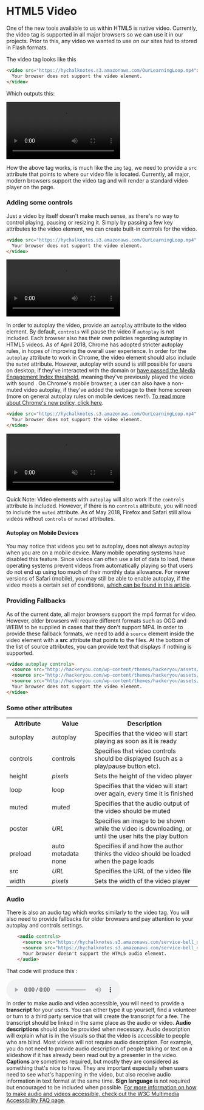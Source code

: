 # HTML5 Video

One of the new tools available to us within HTML5 is native video. Currently, the video tag is supported in all major browsers so we can use it in our projects. Prior to this, any video we wanted to use on our sites had to stored in Flash formats.

The video tag looks like this

```html
<video src="https://hychalknotes.s3.amazonaws.com/OurLearningLoop.mp4">
  Your browser does not support the video element.
</video>
```

Which outputs this:

<video src="https://hychalknotes.s3.amazonaws.com/OurLearningLoop.mp4" autoplay>
  Your browser does not support the video element.
</video>

How the above tag works, is much like the ``img`` tag, we need to provide a ``src`` attribute that points to where our video file is located. Currently, all major, modern browsers support the video tag and will render a standard video player on the page.

### Adding some controls

Just a video by itself doesn't make much sense, as there's no way to control playing, pausing or resizing it. Simply by passing a few key attributes to the video element, we can create built-in controls for the video.

<!-- http://hackeryou.com/wp-content/themes/hackeryou/assets/images/videos/OurLearningLoop.mp4  -->


```html
<video src="https://hychalknotes.s3.amazonaws.com/OurLearningLoop.mp4" controls>
  Your browser does not support the video element.
</video>
```

<video src="https://hychalknotes.s3.amazonaws.com/OurLearningLoop.mp4" controls>
  Your browser does not support the video element.
</video>

 
In order to autoplay the video, provide an `autoplay` attribute to the video element. By default, `controls` will pause the video if `autoplay` is not included. Each browser also has their own policies regarding autoplay in HTML5 videos. As of April 2018, Chrome has adopted stricter autoplay rules, in hopes of improving the overall user experience. In order for the `autoplay` attribute to work in Chrome, the video element should also include the `muted` attribute. However, autoplay with sound is still possible for users on desktop, if they've interacted with the domain or <a href="https://developers.google.com/web/updates/2017/09/autoplay-policy-changes#mei" target="_blank">have passed the Media Engagement Index threshold</a>, meaning they've previously played the video with sound . On Chrome's mobile browser, a user can also have a non-muted video autoplay, if they've added the webpage to their home screen (more on general autoplay rules on mobile devices next!). <a href="https://developers.google.com/web/updates/2017/09/autoplay-policy-changes" target="_blank">To read more about Chrome's new policy, click here</a>.

```html
<video src="https://hychalknotes.s3.amazonaws.com/OurLearningLoop.mp4" controls muted autoplay>
  Your browser does not support the video element.
</video>
```

<video src="https://hychalknotes.s3.amazonaws.com/OurLearningLoop.mp4" controls muted autoplay>
  Your browser does not support the video element.
</video>

Quick Note: Video elements with `autoplay` will also work if the `controls` attribute is included. However, if there is no `controls` attribute, you will need to include the `muted` attribute. As of May 2018, Firefox and Safari still allow videos without `controls` or `muted` attributes.

 
#### Autoplay on Mobile Devices
You may notice that videos you set to autoplay, does not always autoplay when you are on a mobile device. Many mobile operating systems have disabled this feature. Since videos can often use a lot of data to load, these operating systems prevent videos from automatically playing so that users do not end up using too much of their monthly data allowance. For newer versions of Safari (mobile), you may still be able to enable autoplay, if the video meets a certain set of conditions, <a href="https://webkit.org/blog/6784/new-video-policies-for-ios/" target="_blank">which can be found in this article</a>. 


### Providing Fallbacks

As of the current date, all major browsers support the mp4 format for video. However, older browsers will require different formats such as OGG and WEBM to be supplied in cases that they don't support MP4. In order to provide these fallback formats, we need to add a `source` element inside the video element with a **src** attribute that points to the files. At the bottom of the list of source attributes, you can provide text that displays if nothing is supported.

```html
<video autoplay controls>
  <source src="http://hackeryou.com/wp-content/themes/hackeryou/assets/images/videos/OurLearningLoop.mp4" type="video/mp4">
  <source src="http://hackeryou.com/wp-content/themes/hackeryou/assets/images/videos/OurLearningLoop.ogg" type="video/ogg">
  <source src="http://hackeryou.com/wp-content/themes/hackeryou/assets/images/videos/OurLearningLoop.webm" type="video/webm">
  Your browser does not support the video element.
</video>
```

### Some other attributes

<table class="reference notranslate">
  <tbody><tr>
    <th style="width:20%">Attribute</th>
    <th style="width:20%">Value</th>
    <th style="width:50%">Description</th>
  </tr>
  <tr>
    <td class="html5badge">autoplay</td>
    <td>autoplay</td>
    <td>Specifies that the video will start playing as soon as it is ready</td>
  </tr>
  <tr>
    <td class="html5badge">controls</td>
    <td>controls</td>
    <td>Specifies that video controls should be displayed (such as a play/pause button etc).</td>
  </tr>
  <tr>
    <td class="html5badge">height</td>
    <td><i>pixels</i></td>
    <td>Sets the height of the video player</td>
      </tr>
  <tr>
    <td class="html5badge">loop</td>
    <td>loop</td>
    <td>Specifies that the video will start over again, every time it is finished</td>
  </tr>
    <tr>
    <td class="html5badge">muted</td>
    <td>muted</td>
    <td>Specifies that the audio output of the video should be muted</td>
  </tr>
    <tr>
    <td class="html5badge">poster</td>
    <td><em>URL</em></td>
    <td>Specifies an image to be shown while the video is downloading, or until the user hits the play button</td>
    </tr>
  <tr>
    <td class="html5badge">preload</td>
    <td>auto<br>
	metadata<br>
	none</td>
    <td>Specifies if and how the author thinks the video should be loaded when the page loads</td>
  </tr>
  <tr>
    <td class="html5badge">src</td>
    <td><i>URL</i></td>
    <td>Specifies the URL of the video file</td>
  </tr>
  <tr>
    <td class="html5badge">width</td>
    <td><i>pixels</i></td>
    <td>Sets the width of the video player</td>
  </tr>
</tbody></table>

### Audio

There is also an audio tag which works similarly to the video tag. You will also need to provide fallbacks for older browsers and pay attention to your autoplay and controls settings. 


```html
    <audio controls>
      <source src="https://hychalknotes.s3.amazonaws.com/service-bell_daniel_simion.mp3" type="audio/mp3">
      <source src="https://hychalknotes.s3.amazonaws.com/service-bell_daniel_simion.ogg" type="audio/ogg">
      Your browser doesn't support the HTML5 audio element.
    </audio>
```

That code will produce this :

<audio controls>
      <source src="https://hychalknotes.s3.amazonaws.com/service-bell_daniel_simion.mp3" type="audio/mp3">
      <source src="https://hychalknotes.s3.amazonaws.com/service-bell_daniel_simion.ogg" type="audio/ogg">
      Your browser doesn't support the HTML5 audio element.
    </audio>


<div class="accessibility">
In order to make audio and video accessible, you will need to provide a <strong>transcript</strong> for your users. You can either type it up yourself, find a volunteer or turn to a third party service that will create the transcript for a fee. The transcript should be linked in the same place as the audio or video. <strong>Audio descriptions</strong> should also be provided when necessary. Audio description will explain what is in the visuals so that the video is accessible to people who are blind. Most videos will not require audio description. For example, you do not need to provide audio description of people talking or text on a slideshow if it has already been read out by a presenter in the video. <strong>Captions</strong> are sometimes required, but mostly they are considered as something that's nice to have. They are important especially when users need to see what's happening in the video, but also receive audio information in text format at the same time. <strong>Sign language</strong> is not required but encouraged to be included when possible. <a href="https://www.w3.org/2008/06/video-notes" target="_blank">For more information on how to make audio and videos accessible, check out the W3C Multimedia Accessibility FAQ page</a>.
</div>